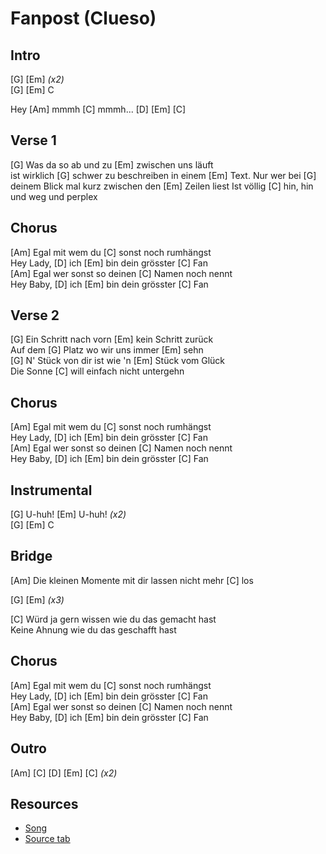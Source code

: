 # Fanpost (Clueso)

## Intro

[G] [Em] _(x2)_  
[G] [Em] C

Hey [Am] mmmh [C] mmmh... [D] [Em] [C]

## Verse 1

[G] Was da so ab und zu [Em] zwischen uns läuft  
ist wirklich [G] schwer zu beschreiben in einem [Em] Text. 
Nur wer bei [G] deinem Blick mal kurz zwischen den [Em] Zeilen liest
Ist völlig [C] hin, hin und weg und perplex

## Chorus

[Am] Egal mit wem du [C] sonst noch rumhängst  
Hey Lady, [D] ich [Em] bin dein grösster [C] Fan  
[Am] Egal wer sonst so deinen [C] Namen noch nennt  
Hey Baby, [D] ich [Em] bin dein grösster [C] Fan

## Verse 2

[G] Ein Schritt nach vorn [Em] kein Schritt zurück  
Auf dem [G] Platz wo wir uns immer [Em] sehn  
[G] N' Stück von dir ist wie 'n [Em] Stück vom Glück  
Die Sonne [C] will einfach nicht untergehn

## Chorus

[Am] Egal mit wem du [C] sonst noch rumhängst  
Hey Lady, [D] ich [Em] bin dein grösster [C] Fan  
[Am] Egal wer sonst so deinen [C] Namen noch nennt  
Hey Baby, [D] ich [Em] bin dein grösster [C] Fan

## Instrumental

[G] U-huh! [Em] U-huh! _(x2)_  
[G] [Em] C

## Bridge

[Am] Die kleinen Momente mit dir lassen nicht mehr [C] los

[G] [Em] _(x3)_

[C] Würd ja gern wissen wie du das gemacht hast  
Keine Ahnung wie du das geschafft hast

## Chorus

[Am] Egal mit wem du [C] sonst noch rumhängst  
Hey Lady, [D] ich [Em] bin dein grösster [C] Fan  
[Am] Egal wer sonst so deinen [C] Namen noch nennt  
Hey Baby, [D] ich [Em] bin dein grösster [C] Fan

## Outro

[Am] [C] [D] [Em] [C] _(x2)_

## Resources

- [Song](https://www.youtube.com/watch?v=u9Hrq1zmk2s)
- [Source tab](https://tabs.ultimate-guitar.com/tab/clueso/fanpost-chords-1745083)
